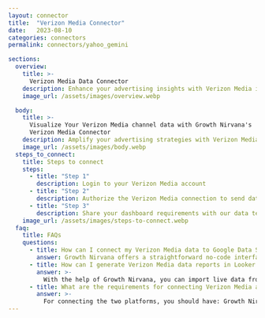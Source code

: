 ```yaml
---
layout: connector
title:  "Verizon Media Connector"
date:   2023-08-10
categories: connectors
permalink: connectors/yahoo_gemini

sections:
  overview:
    title: >-
      Verizon Media Data Connector
    description: Enhance your advertising insights with Verizon Media integration. Seamlessly merge advertising performance data from Verizon Media with Looker Studio's analytical capabilities, unlocking insights that shape ad strategies, audience engagement, and campaign success.
    image_url: /assets/images/overview.webp

  body:
    title: >-
      Visualize Your Verizon Media channel data with Growth Nirvana's
      Verizon Media Connector
    description: Amplify your advertising strategies with Verizon Media insights integrated into Looker Studio.
    image_url: /assets/images/body.webp
  steps_to_connect:
    title: Steps to connect
    steps:
      - title: "Step 1"
        description: Login to your Verizon Media account
      - title: "Step 2"
        description: Authorize the Verizon Media connection to send data to Growth Nirvana
      - title: "Step 3"
        description: Share your dashboard requirements with our data team. We will build the report for you.
    image_url: /assets/images/steps-to-connect.webp
  faq:
    title: FAQs
    questions:
      - title: How can I connect my Verizon Media data to Google Data Studio/Looker Studio?
        answer: Growth Nirvana offers a straightforward no-code interface to connect to Verizon Media data sources.
      - title: How can I generate Verizon Media data reports in Looker Studio?
        answer: >-
          With the help of Growth Nirvana, you can import live data from Verizon Media into Looker Studio. These data can be viewed in charts, tables, and dashboards to generate branded reports that can be shared instantly.
      - title: What are the requirements for connecting Verizon Media and Looker Studio?
        answer: >-
          For connecting the two platforms, you should have: Growth Nirvana Account and Verizon Media Ads Account
---
```

